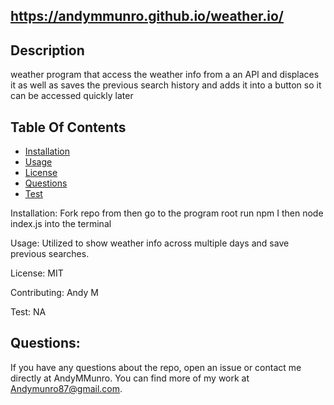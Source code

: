 
  
  ## https://andymmunro.github.io/weather.io/
  
  ## Description
  weather program that access the weather info from a an API and displaces it as well as saves the previous search history and adds it into a button so it can be accessed quickly later
  
  ## Table Of Contents 
   
  * [Installation](#installation)
  * [Usage](#usage)
  * [License](#license)
  * [Questions](#questions)
  * [Test](#test)

  Installation:
      Fork repo from then go to the program root run npm I then node index.js into the terminal
 
  Usage:
  Utilized to show weather info across multiple days and save previous searches.
  
  License:
  MIT
  
  Contributing:
  Andy M
  
  Test:
  NA

## Questions: 
If you have any questions about the repo,
open an issue or contact me directly at AndyMMunro. 
You can find more of my work at Andymunro87@gmail.com.

